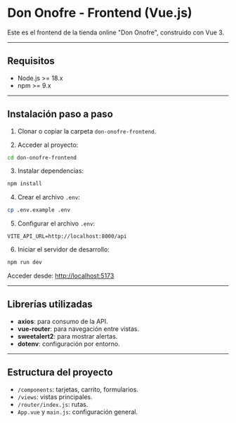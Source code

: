 # Don Onofre - Frontend (Vue.js)

Este es el frontend de la tienda online "Don Onofre", construido con Vue 3.

---

## Requisitos
- Node.js >= 18.x
- npm >= 9.x

---

## Instalación paso a paso

1. Clonar o copiar la carpeta `don-onofre-frontend`.

2. Acceder al proyecto:
```bash
cd don-onofre-frontend
```

3. Instalar dependencias:
```bash
npm install
```

4. Crear el archivo `.env`:
```bash
cp .env.example .env
```

5. Configurar el archivo `.env`:
```env
VITE_API_URL=http://localhost:8000/api
```

6. Iniciar el servidor de desarrollo:
```bash
npm run dev
```

Acceder desde: [http://localhost:5173](http://localhost:5173)

---

## Librerías utilizadas

- **axios**: para consumo de la API.
- **vue-router**: para navegación entre vistas.
- **sweetalert2**: para mostrar alertas.
- **dotenv**: configuración por entorno.

---

## Estructura del proyecto

- `/components`: tarjetas, carrito, formularios.
- `/views`: vistas principales.
- `/router/index.js`: rutas.
- `App.vue` y `main.js`: configuración general.
